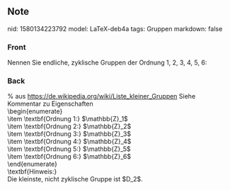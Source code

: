 ## Note
nid: 1580134223792
model: LaTeX-deb4a
tags: Gruppen
markdown: false

### Front
Nennen Sie endliche, zyklische Gruppen der Ordnung 1, 2, 3, 4, 5, 6:

### Back
<div>% aus <a href="https://de.wikipedia.org/wiki/Liste_kleiner_Gruppen">https://de.wikipedia.org/wiki/Liste_kleiner_Gruppen</a> Siehe Kommentar zu Eigenschaften</div><div>
</div><div>\begin{enumerate}</div><div>\item \textbf{Ordnung 1:} $\mathbb{Z}_1$</div><div>\item \textbf{Ordnung 2:} $<span>\mathbb{Z}</span><span>_2$</span></div><div>\item \textbf{Ordnung 3:} $<span>\mathbb{Z}</span><span>_3$</span></div><div>\item \textbf{Ordnung 4:} $<span>\mathbb{Z}</span><span>_4$</span></div><div>\item \textbf{Ordnung 5:} $<span>\mathbb{Z}</span><span>_5$</span></div><div>\item \textbf{Ordnung 6:} $<span>\mathbb{Z}</span><span>_6$</span></div><div>\end{enumerate}</div><div>
</div><div>\textbf{Hinweis:}</div><div>Die kleinste, nicht zyklische Gruppe ist $D_2$.
</div>
